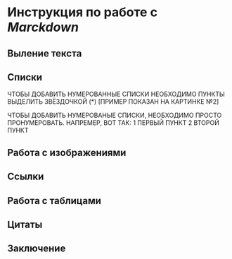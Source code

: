 # Инструкция по работе с *Marckdown*

## Выление текста

## Списки 

ЧТОБЫ ДОБАВИТЬ НУМЕРОВАННЫЕ СПИСКИ НЕОБХОДИМО ПУНКТЫ ВЫДЕЛИТЬ ЗВЁЗДОЧКОЙ (*) [ПРИМЕР ПОКАЗАН НА КАРТИНКЕ №2] 

ЧТОБЫ ДОБАВИТЬ НУМЕРОВАНЫЕ СПИСКИ, НЕОБХОДИМО ПРОСТО ПРОНУМЕРОВАТЬ. НАПРЕМЕР, ВОТ ТАК:
1 ПЕРВЫЙ ПУНКТ 
2 ВТОРОЙ ПУНКТ
## Работа с изображениями

## Ссылки

## Работа с таблицами 

## Цитаты

## Заключение